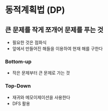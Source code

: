 # 동적계획법 (DP)
## 큰 문제를 작게 쪼개어 문제를 푸는 것
- 필요한 것은 점화식
- 앞에서 만들어진 해들을 이용하여 현재 해를 구한다

### Bottom-up
- 작은 문제부터 큰 문제로 가는 것 

### Top-Down
- 재귀와 메모이제이션을 사용한다
- DFS 활용
